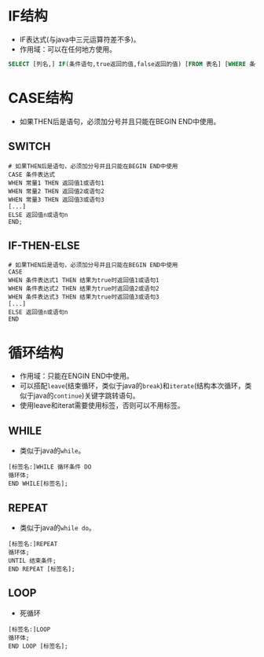 # IF结构

* IF表达式(与java中三元运算符差不多)。
* 作用域：可以在任何地方使用。

```sql
SELECT [列名,] IF(条件语句,true返回的值,false返回的值) [FROM 表名] [WHERE 条件语句];
```

# CASE结构

* 如果THEN后是语句，必须加分号并且只能在BEGIN END中使用。

## SWITCH

```mysql
# 如果THEN后是语句，必须加分号并且只能在BEGIN END中使用
CASE 条件表达式
WHEN 常量1 THEN 返回值1或语句1
WHEN 常量2 THEN 返回值2或语句2
WHEN 常量3 THEN 返回值3或语句3
[...]
ELSE 返回值n或语句n
END;
```

## IF-THEN-ELSE

```mysql
# 如果THEN后是语句，必须加分号并且只能在BEGIN END中使用
CASE
WHEN 条件表达式1 THEN 结果为true时返回值1或语句1
WHEN 条件表达式2 THEN 结果为true时返回值2或语句2
WHEN 条件表达式3 THEN 结果为true时返回值3或语句3
[...]
ELSE 返回值n或语句n
END
```

# 循环结构

* 作用域：只能在ENGIN END中使用。
* 可以搭配`leave`(结束循环，类似于java的`break`)和`iterate`(结构本次循环，类似于java的`continue`)关键字跳转语句。
* 使用leave和iterat需要使用标签，否则可以不用标签。

## WHILE

* 类似于java的`while`。

```mysql
[标签名:]WHILE 循环条件 DO
循环体;
END WHILE[标签名];
```

## REPEAT

* 类似于java的`while do`。

```mysql
[标签名:]REPEAT
循环体;
UNTIL 结束条件;
END REPEAT [标签名];
```

## LOOP

* 死循环

```mysql
[标签名:]LOOP
循环体;
END LOOP [标签名];
```

